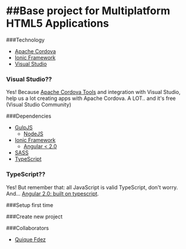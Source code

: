 ##Base project for Multiplatform HTML5 Applications
================================

###Technology
- [Apache Cordova](https://cordova.apache.org/)
- [Ionic Framework](http://ionicframework.com/)
- [Visual Studio](http://visualstudio.com/free)

### Visual Studio??
Yes! Because [Apache Cordova Tools](https://www.visualstudio.com/en-us/cordova-vs.aspx) and integration with Visual Studio, help us a lot creating apps with Apache Cordova. A LOT.. and it's free (Visual Studio Community)

###Dependencies
- [GulpJS](http://gulpjs.com)
	- [NodeJS](http://nodejs.com)
- [Ionic Framework](http://ionicframework.com/)
	- [Angular < 2.0](http://angularjs.org)
- [SASS](http://sass-lang.com/)
- [TypeScript](http://typescriptlang.com/)

### TypeScript??
Yes! But remember that: all JavaScript is valid TypeScript, don't worry. And... [Angular 2.0: built on typescript](http://blogs.msdn.com/b/typescript/archive/2015/03/05/angular-2-0-built-on-typescript.aspx).

###Setup first time

###Create new project


###Collaborators
- [Quique Fdez](http://twitter.com/ckgrafico)
